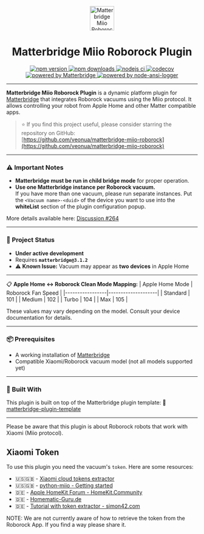 <p align="center">
  <img src="./matterbridge.svg" alt="Matterbridge Miio Roborock Logo" width="64" height="64" />
</p>

<h1 align="center">Matterbridge Miio Roborock Plugin</h1>

<p align="center">
  <a href="https://www.npmjs.com/package/matterbridge-miio-roborock">
    <img src="https://img.shields.io/npm/v/matterbridge-miio-roborock.svg" alt="npm version" />
  </a>
  <a href="https://www.npmjs.com/package/matterbridge-miio-roborock">
    <img src="https://img.shields.io/npm/dt/matterbridge-miio-roborock.svg" alt="npm downloads" />
  </a>
  <a href="https://github.com/veonua/matterbridge-miio-roborock/actions/workflows/publish-matterbridge-plugin.yml/badge.svg">
    <img src="https://github.com/veonua/matterbridge-miio-roborock/actions/workflows/publish-matterbridge-plugin.yml/badge.svg" alt="nodejs ci" />
  </a>
  <a href="https://codecov.io/gh/veonua/matterbridge-miio-roborock">
    <img src="https://codecov.io/gh/veonua/matterbridge-miio-roborock/branch/main/graph/badge.svg" alt="codecov" />
  </a>
  <a href="https://www.npmjs.com/package/matterbridge">
    <img src="https://img.shields.io/badge/powered%20by-matterbridge-blue" alt="powered by Matterbridge" />
  </a>
  <a href="https://www.npmjs.com/package/node-ansi-logger">
    <img src="https://img.shields.io/badge/powered%20by-node--ansi--logger-blue" alt="powered by node-ansi-logger" />
  </a>
</p>

---

**Matterbridge Miio Roborock Plugin** is a dynamic platform plugin for [Matterbridge](https://www.npmjs.com/package/matterbridge) that integrates Roborock vacuums using the Miio protocol. It allows controlling your robot from Apple Home and other Matter compatible apps.

> ⭐ If you find this project useful, please consider starring the repository on GitHub:  
> [https://github.com/veonua/matterbridge-miio-roborock](https://github.com/veonua/matterbridge-miio-roborock)

---

### ⚠️ Important Notes

- **Matterbridge must be run in child bridge mode** for proper operation.
- **Use one Matterbridge instance per Roborock vacuum.**  
  If you have more than one vacuum, please run separate instances. Put the `<Vacuum name>-<duid>` of the device you want to use into the **whiteList** section of the plugin configuration popup.

More details available here: [Discussion #264](https://github.com/Luligu/matterbridge/discussions/264)

---
### 🚧 Project Status

- **Under active development**
- Requires **`matterbridge@3.1.2`**
- ⚠️ **Known Issue:** Vacuum may appear as **two devices** in Apple Home

---


📋 **Apple Home ↔️ Roborock Clean Mode Mapping:**
| Apple Home Mode | Roborock Fan Speed |
|-----------------|--------------------|
| Standard        | 101                |
| Medium          | 102                |
| Turbo           | 104                |
| Max             | 105                |

These values may vary depending on the model. Consult your device documentation for details.

---
### 📦 Prerequisites

- A working installation of [Matterbridge](https://github.com/Luligu/matterbridge)
- Compatible Xiaomi/Roborock vacuum model (not all models supported yet)

---
### 🧱 Built With

This plugin is built on top of the Matterbridge plugin template:
🔗 [matterbridge-plugin-template](https://github.com/Luligu/matterbridge-plugin-template)

---

Please be aware that this plugin is about Roborock robots that work with Xiaomi (Miio protocol).

## Xiaomi Token

To use this plugin you need the vacuum's `token`. Here are some resources:

- :us::gb: - [Xiaomi cloud tokens extractor](https://github.com/PiotrMachowski/Xiaomi-cloud-tokens-extractor)
- :us::gb: - [python-miio - Getting started](https://python-miio.readthedocs.io/en/latest/discovery.html)
- :de: - [Apple HomeKit Forum - HomeKit.Community](https://forum.smartapfel.de/forum/thread/370-xiaomi-token-auslesen/)
- :de: - [Homematic-Guru.de](https://homematic-guru.de/xiaomi-vacuum-staubsauger-roboter-mit-homematic-steuern)
- :de: - [Tutorial with token extractor - simon42.com](https://www.simon42.com/roborock-homekit-token-einfach/)

NOTE: We are not currently aware of how to retrieve the token from the Roborock App. If you find a way please share it.

